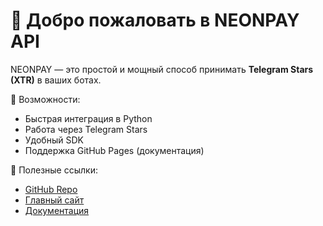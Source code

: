 # 👋 Добро пожаловать в NEONPAY API

NEONPAY — это простой и мощный способ принимать **Telegram Stars (XTR)** в ваших ботах.

🚀 Возможности:
- Быстрая интеграция в Python
- Работа через Telegram Stars
- Удобный SDK
- Поддержка GitHub Pages (документация)

📌 Полезные ссылки:
- [GitHub Repo](https://github.com/neongaddar/neonpay)
- [Главный сайт](https://neongaddar.github.io/)
- [Документация](https://neongaddar.github.io/docs/)
